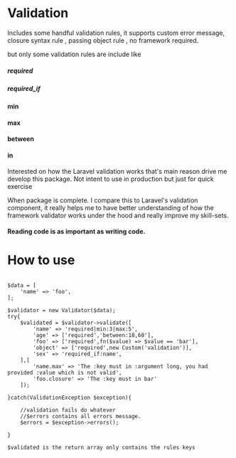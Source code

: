 # Validation

Includes some handful validation rules, it supports custom error message, closure syntax rule , passing object rule , no framework required.

but only some validation rules are include like
##### required
##### required_if
#### min
#### max
#### between
#### in


Interested on how the Laravel validation works that's main reason drive me develop this package. Not intent to use in production but just for quick exercise

When package is complete. I compare this to Laravel's validation component, it really helps me to have better understanding of
how the framework validator works under the hood and really improve my skill-sets.

#### Reading code is as important as writing code.

# How to use

```

$data = [
    'name' => 'foo',
];

$validator = new Validator($data);  
try{  
    $validated = $validator->validate([  
        'name' => 'required|min:3|max:5',  
        'age' => ['required','between:18,60'],  
        'foo' => ['required',fn($value) => $value == 'bar'],  
        'object' => ['required',new Custom('validation')],  
        'sex' => 'required_if:name',  
    ],[  
        'name.max' => 'The :key must in :argument long, you had provided :value which is not valid',  
        'foo.closure' => 'The :key must in bar'  
    ]);
  
}catch(ValidationException $exception){  
  
    //validation fails do whatever
    //$errors contains all errors message.
    $errors = $exception->errors();
  
}  

$validated is the return array only contains the rules keys
  
```